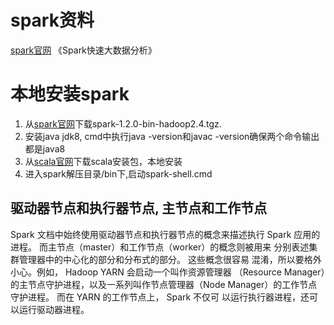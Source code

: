 # spark资料
[spark官网](http://spark.apache.org/)
《Spark快速大数据分析》

# 本地安装spark
1. 从[spark官网](http://spark.apache.org/downloads.html)下载spark-1.2.0-bin-hadoop2.4.tgz.
2. 安装java jdk8, cmd中执行java -version和javac -version确保两个命令输出都是java8
3. 从[scala官网](https://www.scala-lang.org/download/)下载scala安装包，本地安装
4. 进入spark解压目录/bin下,启动spark-shell.cmd









## 驱动器节点和执行器节点, 主节点和工作节点
Spark 文档中始终使用驱动器节点和执行器节点的概念来描述执行 Spark
应用的进程。 而主节点（master）和工作节点（worker）的概念则被用来
分别表述集群管理器中的中心化的部分和分布式的部分。 这些概念很容易
混淆，所以要格外小心。例如， Hadoop YARN 会启动一个叫作资源管理器
（Resource Manager）的主节点守护进程，以及一系列叫作节点管理器（Node
Manager）的工作节点守护进程。 而在 YARN 的工作节点上， Spark 不仅可
以运行执行器进程，还可以运行驱动器进程。







